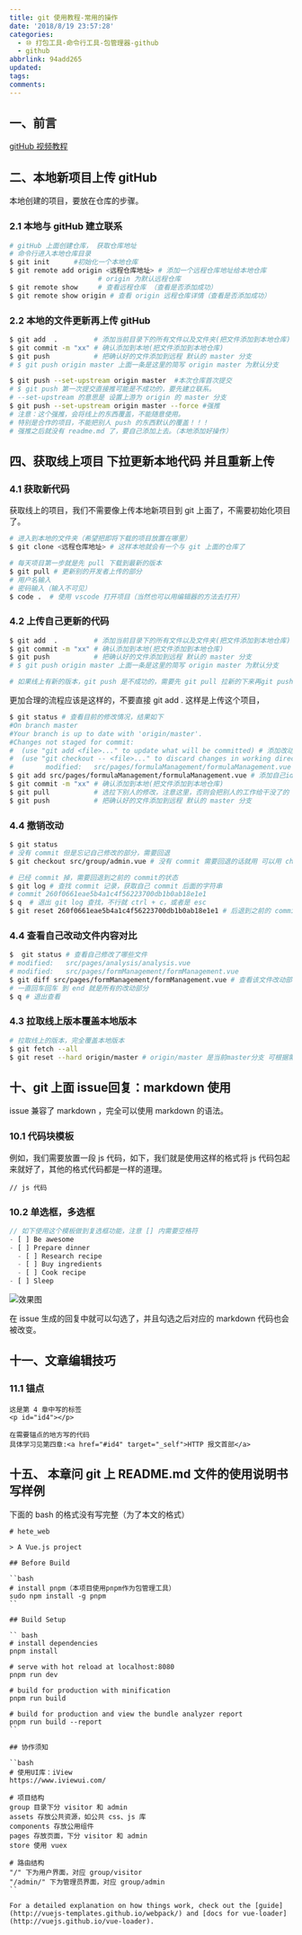 ```yaml
---
title: git 使用教程-常用的操作
date: '2018/8/19 23:57:28'
categories:
  - ⑩ 打包工具-命令行工具-包管理器-github
  - github
abbrlink: 94add265
updated:
tags:
comments:
---
```


## 一、前言

[gitHub 视频教程](https://learngitbranching.js.org/)

## 二、本地新项目上传 gitHub

本地创建的项目，要放在仓库的步骤。

### 2.1 本地与 gitHub 建立联系

```BASH
# gitHub 上面创建仓库， 获取仓库地址
# 命令行进入本地仓库目录
$ git init      #初始化一个本地仓库
$ git remote add origin <远程仓库地址> # 添加一个远程仓库地址给本地仓库
                      # origin 为默认远程仓库
$ git remote show     # 查看远程仓库 （查看是否添加成功）
$ git remote show origin # 查看 origin 远程仓库详情（查看是否添加成功）
```

### 2.2 本地的文件更新再上传 gitHub

```BASH
$ git add  .         # 添加当前目录下的所有文件以及文件夹(把文件添加到本地仓库)
$ git commit -m "xx" # 确认添加到本地(把文件添加到本地仓库)
$ git push           # 把确认好的文件添加到远程 默认的 master 分支
# $ git push origin master 上面一条是这里的简写 origin master 为默认分支
```

```BASH
$ git push --set-upstream origin master  #本次仓库首次提交
# $ git push 第一次提交直接推可能是不成功的，要先建立联系。
# --set-upstream 的意思是 设置上游为 origin 的 master 分支
$ git push --set-upstream origin master --force #强推
# 注意：这个强推，会将线上的东西覆盖，不能随意使用。
# 特别是合作的项目，不能把别人 push 的东西默认的覆盖！！！
# 强推之后就没有 readme.md 了，要自己添加上去。（本地添加好操作）
```

## 四、获取线上项目 下拉更新本地代码 并且重新上传

### 4.1 获取新代码

获取线上的项目，我们不需要像上传本地新项目到 git 上面了，不需要初始化项目了。

```BASH
# 进入到本地的文件夹（希望把即将下载的项目放置在哪里）
$ git clone <远程仓库地址> # 这样本地就会有一个与 git 上面的仓库了
```

```BASH
# 每天项目第一步就是先 pull 下载到最新的版本
$ git pull # 更新别的开发者上传的部分
# 用户名输入
# 密码输入（输入不可见）
$ code .  # 使用 vscode 打开项目（当然也可以用编辑器的方法去打开）
```

### 4.2 上传自己更新的代码

```BASH
$ git add  .         # 添加当前目录下的所有文件以及文件夹(把文件添加到本地仓库)
$ git commit -m "xx" # 确认添加到本地(把文件添加到本地仓库)
$ git push           # 把确认好的文件添加到远程 默认的 master 分支
# $ git push origin master 上面一条是这里的简写 origin master 为默认分支

# 如果线上有新的版本，git push 是不成功的，需要先 git pull 拉新的下来再git push，不然就会把别人写的代码覆盖了
```

更加合理的流程应该是这样的，不要直接 git add . 这样是上传这个项目，

```BASH
$ git status # 查看目前的修改情况，结果如下
#On branch master
#Your branch is up to date with 'origin/master'.
#Changes not staged for commit:
#  (use "git add <file>..." to update what will be committed) # 添加改动
#  (use "git checkout -- <file>..." to discard changes in working directory) # 撤销改动
#        modified:   src/pages/formulaManagement/formulaManagement.vue
$ git add src/pages/formulaManagement/formulaManagement.vue # 添加自己id修改文件
$ git commit -m "xx" # 确认添加到本地(把文件添加到本地仓库)
$ git pull           # 选拉下别人的修改，注意这里，否则会把别人的工作给干没了的
$ git push           # 把确认好的文件添加到远程 默认的 master 分支
```

### 4.4 撤销改动

```BASH
$ git status
# 没有 commit 但是忘记自己修改的部分，需要回退
$ git checkout src/group/admin.vue # 没有 commit 需要回退的话就用 可以用 checkout 回退
```

```bash
# 已经 commit 掉，需要回退到之前的 commit的状态
$ git log # 查找 commit 记录，获取自己 commit 后面的字符串
# commit 260f0661eae5b4a1c4f56223700db1b0ab18e1e1
$ q  # 退出 git log 查找，不行就 ctrl + c，或者是 esc
$ git reset 260f0661eae5b4a1c4f56223700db1b0ab18e1e1 # 后退到之前的 commit 状态
```

### 4.4 查看自己改动文件内容对比

```BASH
$  git status # 查看自己修改了哪些文件
# modified:   src/pages/analysis/analysis.vue
# modified:   src/pages/formManagement/formManagement.vue
$ git diff src/pages/formManagement/formManagement.vue # 查看该文件改动部分
# 一直回车回车 到 end 就是所有的改动部分
$ q # 退出查看
```

### 4.3 拉取线上版本覆盖本地版本

```BASH
# 拉取线上的版本，完全覆盖本地版本
$ git fetch --all
$ git reset --hard origin/master # origin/master 是当前master分支 可根据需要的分支修改该值
```

## 十、git 上面 issue回复：markdown 使用

issue 兼容了 markdown ，完全可以使用 markdown 的语法。

### 10.1 代码块模板

例如，我们需要放置一段 js 代码，如下，我们就是使用这样的格式将 js 代码包起来就好了，其他的格式代码都是一样的道理。

```JS
// js 代码
```

### 10.2 单选框，多选框

```js
// 如下使用这个模板做到复选框功能，注意 [] 内需要空格符
- [ ] Be awesome
- [ ] Prepare dinner
  - [ ] Research recipe
  - [ ] Buy ingredients
  - [ ] Cook recipe
- [ ] Sleep
```

![效果图](http://liuxmoo.foryung.com/%E5%BE%AE%E4%BF%A1%E6%88%AA%E5%9B%BE_20181114221925.png)

在 issue 生成的回复中就可以勾选了，并且勾选之后对应的 markdown 代码也会被改变。

## 十一、文章编辑技巧

### 11.1 锚点

```TEXT
这是第 4 章中写的标签
<p id="id4"></p>
```

```TEXT
在需要锚点的地方写的代码
具体学习见第四章:<a href="#id4" target="_self">HTTP 报文首部</a>
```

## 十五、 本章问 git 上 README.md 文件的使用说明书写样例

下面的 bash 的格式没有写完整（为了本文的格式）

```TEXT
# hete_web

> A Vue.js project

## Before Build

``bash
# install pnpm（本项目使用pnpm作为包管理工具）
sudo npm install -g pnpm
``

## Build Setup

`` bash
# install dependencies
pnpm install

# serve with hot reload at localhost:8080
pnpm run dev

# build for production with minification
pnpm run build

# build for production and view the bundle analyzer report
pnpm run build --report
``

## 协作须知

``bash
# 使用UI库：iView
https://www.iviewui.com/

# 项目结构
group 目录下分 visitor 和 admin
assets 存放公共资源，如公共 css、js 库
components 存放公用组件
pages 存放页面，下分 visitor 和 admin
store 使用 vuex

# 路由结构
"/" 下为用户界面，对应 group/visitor
"/admin/" 下为管理员界面，对应 group/admin
``

For a detailed explanation on how things work, check out the [guide](http://vuejs-templates.github.io/webpack/) and [docs for vue-loader](http://vuejs.github.io/vue-loader).
```